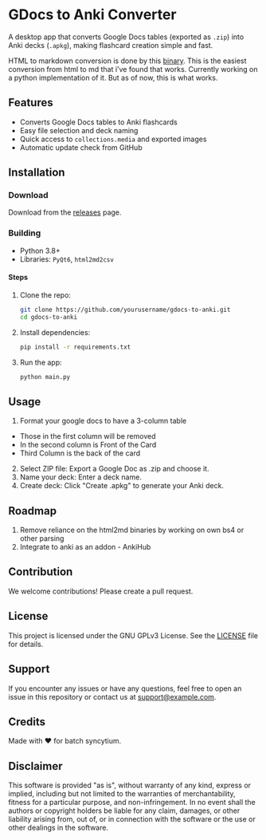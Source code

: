 # GDocs to Anki Converter

A desktop app that converts Google Docs tables (exported as `.zip`) into Anki decks (`.apkg`), making flashcard creation simple and fast.

HTML to markdown conversion is done by this [binary](https://github.com/JohannesKaufmann/html-to-markdown). This is the easiest conversion from html to md that i've found that works. Currently working on a python implementation of it. But as of now, this is what works.

## Features

- Converts Google Docs tables to Anki flashcards
- Easy file selection and deck naming
- Quick access to `collections.media` and exported images
- Automatic update check from GitHub

## Installation

### Download

Download from the [releases](/releases/latest) page.

### Building

- Python 3.8+
- Libraries: `PyQt6`, `html2md2csv`

#### Steps

1. Clone the repo:
   ```bash
   git clone https://github.com/yourusername/gdocs-to-anki.git
   cd gdocs-to-anki
   ```

2. Install dependencies:
   ```bash
   pip install -r requirements.txt
   ```
3. Run the app:
   ```bash
   python main.py
   ```

## Usage
1. Format your google docs to have a 3-column table
- Those in the first column will be removed
- In the second column is Front of the Card
- Third Column is the back of the card
2. Select ZIP file: Export a Google Doc as .zip and choose it.
2. Name your deck: Enter a deck name.
3. Create deck: Click "Create .apkg" to generate your Anki deck.

## Roadmap

1. Remove reliance on the html2md binaries by working on own bs4 or other parsing
2. Integrate to anki as an addon - AnkiHub


## Contribution
We welcome contributions! Please create a pull request.

## License
This project is licensed under the GNU GPLv3 License. See the [LICENSE](LICENSE) file for details.

## Support
If you encounter any issues or have any questions, feel free to open an issue in this repository or contact us at support@example.com.

## Credits
Made with ❤️ for batch syncytium.

## Disclaimer
This software is provided "as is", without warranty of any kind, express or implied, including but not limited to the warranties of merchantability, fitness for a particular purpose, and non-infringement. In no event shall the authors or copyright holders be liable for any claim, damages, or other liability arising from, out of, or in connection with the software or the use or other dealings in the software.